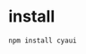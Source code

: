 <!--
 * @Author: Chengya
 * @Description: Description
 * @Date: 2025-01-17 15:38:29
 * @LastEditors: Chengya
 * @LastEditTime: 2025-02-05 13:57:59
-->

# install

```js
npm install cyaui
```
